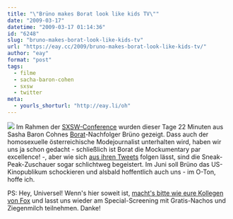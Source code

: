 ```yaml
---
title: "\"Brüno makes Borat look like kids TV\""
date: "2009-03-17"
datetime: "2009-03-17 01:14:36"
id: "6248"
slug: "bruno-makes-borat-look-like-kids-tv"
url: "https://eay.cc/2009/bruno-makes-borat-look-like-kids-tv/"
author: "eay"
format: "post"
tags:
  - filme
  - sacha-baron-cohen
  - sxsw
  - twitter
meta:
  - yourls_shorturl: "http://eay.li/oh"
---
```


![](/uploads/2009/bruno.jpg) Im Rahmen der [SXSW-Conference](http://sxsw.com/) wurden dieser Tage 22 Minuten aus Sasha Baron Cohnes [Borat](http://eay.cc/blog/2006/10/jagshemash_bora.shtml)\-Nachfolger Brüno gezeigt. Dass auch der homosexuelle österreichische Modejournalist unterhalten wird, haben wir uns ja schon gedacht - schließlich ist Borat die Mockumentary par excellence! -, aber wie sich [aus ihren Tweets](http://www.slashfilm.com/2009/03/16/early-twitter-buzz-sacha-baron-cohens-bruno-at-sxsw/) folgen lässt, sind die Sneak-Peak-Zuschauer sogar schlichtweg begeistert. Im Juni soll Brüno das US-Kinopublikum schockieren und alsbald hoffentlich auch uns - im O-Ton, hoffe ich.

PS: Hey, Universel! Wenn's hier soweit ist, [macht's bitte wie eure Kollegen von Fox](http://eay.cc/blog/2006/10/jagshemash_bora.shtml) und lasst uns wieder am Special-Screening mit Gratis-Nachos und Ziegenmilch teilnehmen. Danke!
